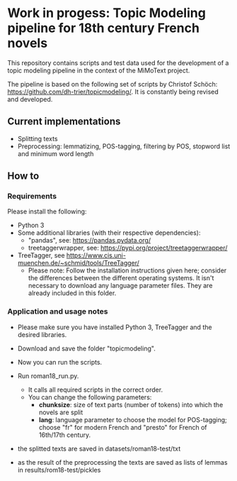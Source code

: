# Work in progess: Topic Modeling pipeline for 18th century French novels

This repository contains scripts and test data used for the development of a topic modeling pipeline in the context of the MiMoText project.

The pipeline is based on the following set of scripts by Christof Schöch: https://github.com/dh-trier/topicmodeling/. It is constantly being revised and developed.

## Current implementations
* Splitting texts 
* Preprocessing: lemmatizing, POS-tagging, filtering by POS, stopword list and minimum word length

## How to

### Requirements

Please install the following: 

* Python 3
* Some additional libraries (with their respective dependencies): 
   * "pandas", see: https://pandas.pydata.org/
    * treetaggerwrapper, see: https://pypi.org/project/treetaggerwrapper/
* TreeTagger, see https://www.cis.uni-muenchen.de/~schmid/tools/TreeTagger/
  * Please note: Follow the installation instructions given here; consider the differences between the different operating systems. It isn't necessary to download any language parameter files. They are already included in this folder.
    
 
### Application and usage notes

* Please make sure you have installed Python 3, TreeTagger and the desired libraries.
* Download and save the folder "topicmodeling". 
* Now you can run the scripts. 
* Run roman18_run.py. 
    * It calls all required scripts in the correct order.
    * You can change the following parameters:
       - **chunksize**: size of text parts (number of tokens) into which the novels are split
       - **lang**: language parameter to choose the model for POS-tagging; choose "fr" for modern French and "presto" for French of 16th/17th century.

* the splitted texts are saved in datasets/roman18-test/txt
* as the result of the preprocessing the texts are saved as lists of lemmas in results/rom18-test/pickles
